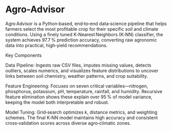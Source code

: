 # Agro-Advisor
Agro Advisor is a Python‑based, end‑to‑end data‑science pipeline that helps farmers select the most profitable crop for their specific soil and climate conditions. Using a finely tuned K‑Nearest Neighbors (K‑NN) classifier, the system achieves 97.7 % prediction accuracy, converting raw agronomic data into practical, high‑yield recommendations.

Key Components

Data Pipeline: Ingests raw CSV files, imputes missing values, detects outliers, scales numerics, and visualizes feature distributions to uncover links between soil chemistry, weather patterns, and crop suitability.

Feature Engineering: Focuses on seven critical variables—nitrogen, phosphorus, potassium, pH, temperature, rainfall, and humidity. Recursive feature elimination shows these explain over 95 % of model variance, keeping the model both interpretable and robust.

Model Tuning: Grid‑search optimizes k, distance metrics, and weighting schemes. The final K‑NN model maintains high accuracy and consistent cross‑validation scores across diverse agro‑climatic zones.

